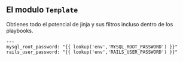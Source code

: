 ##  El modulo `Template`

Obtienes todo el potencial de jinja y sus filtros incluso dentro de los playbooks.

```
---
mysql_root_password: "{{ lookup('env','MYSQL_ROOT_PASSWORD') }}" 
rails_user_password: "{{ lookup('env','RAILS_USER_PASSWORD') }}"
```

